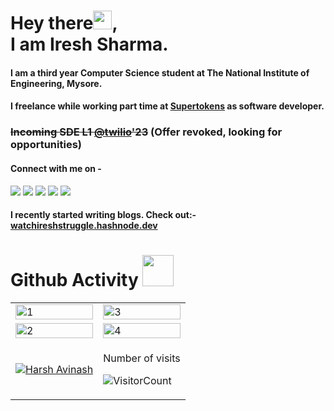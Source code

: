 # Hey there<img src="https://raw.githubusercontent.com/arnoob16/arnoob16/master/wave.gif" width="30px">,<br>I am Iresh Sharma.

#### I am a third year Computer Science student at The National Institute of Engineering, Mysore.

#### I freelance while working part time at [Supertokens](https://www.supertokens.com) as software developer.
### ~~Incoming SDE L1 [@twilio](https://twilio.com)'23~~ (Offer revoked, looking for opportunities)

#### Connect with me on -

[<img src="https://img.shields.io/badge/twitter-%231DA1F2.svg?&style=for-the-badge&logo=twitter&logoColor=white" />](https://twitter.com/iresharma)
[<img src="https://img.shields.io/badge/linkedin-%230077B5.svg?&style=for-the-badge&logo=linkedin&logoColor=white" />](https://www.linkedin.com/in/iresh-sharma-17b899194/)
[<img src = "https://img.shields.io/badge/instagram-%23E4405F.svg?&style=for-the-badge&logo=instagram&logoColor=white">](https://www.instagram.com/iresharma.py/)
[<img src ="https://img.shields.io/badge/Email-Here-%23E4405F.svg?&style=for-the-badge&logo=&logoColor=white%22">](mailto:iresh.sharma8@gmail.com)
[<img src ="https://img.shields.io/badge/Website-AD-%231877F2.svg?&style=for-the-badge&logo=&logoColor=white%22">](https://iresharma.me/)

#### I recently started writing blogs. Check out:- [watchireshstruggle.hashnode.dev](https://watchireshstruggle.hashnode.dev)

# Github Activity <img src="https://i.pinimg.com/originals/e5/93/ab/e593ab0589d5f1b389e4dfbcce2bce20.gif" width="50">

<table>
  <tr>
    <td><img src="https://github-readme-stats.vercel.app/api?username=iresharma&theme=highcontrast&show_icons=true"  display=block width=100% height=auto  alt="1" ></td>
    <td><img src="https://github-readme-streak-stats.herokuapp.com/?user=iresharma&theme=highcontrast"  display=block width=100% height=auto alt="3" align="right"></td>
    
   </tr> 
   <tr>
      <td><img src="https://github-readme-stats.vercel.app/api/top-langs/?username=iresharma&theme=highcontrast&layout=compact"  display=block width=100% height=auto  alt="2" ></td>
     <td><img src="https://github-readme-stats.vercel.app/api/wakatime?username=iresharma&custom_title=My%20Weekly%20Stats&layout=compact&theme=highcontrast" align="right" display=block width=100% height=auto  alt="4"  >
  </td>
  </tr>
  <tr>
    <td><p align="center"><a href="https://github.com/ryo-ma/github-profile-trophy">
    <img src="https://github-profile-trophy.vercel.app/?username=iresharma&theme=dracula&column=4&margin-w=15&margin-h=15" alt="Harsh Avinash" />
      </a></p></td><td>
  <p align = "left" > Number of visits <br> 
  
  ![VisitorCount](https://profile-counter.glitch.me/{iresharma}/count.svg) 
</p>
</td></tr>

</table>

